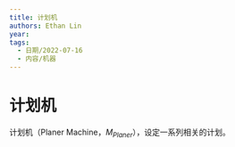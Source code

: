 ```yaml
---
title: 计划机
authors: Ethan Lin
year:
tags:
  - 日期/2022-07-16 
  - 内容/机器 
---
```



# 计划机







计划机（Planer Machine，$M_{Planer}$），设定一系列相关的计划。